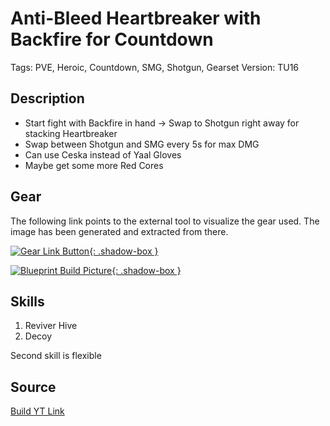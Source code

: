 # Anti-Bleed Heartbreaker with Backfire for Countdown

Tags: PVE, Heroic, Countdown, SMG, Shotgun, Gearset
Version: TU16

## Description

* Start fight with Backfire in hand -> Swap to Shotgun right away for stacking Heartbreaker
* Swap between Shotgun and SMG every 5s for max DMG
* Can use Ceska instead of Yaal Gloves
* Maybe get some more Red Cores

## Gear

The following link points to the external tool to visualize the gear used.
The image has been generated and extracted from there.

[![Gear Link Button]({{site.baseurl}}/assets/images/gear-button.png){: .shadow-box }](https://mxswat.github.io/mx-division-builds/#/CwNgtOAMYExg7GaympcgXADlmYYBGBWdNMzAVgGYJU5ECY5SWkMr85xnzf0NgFWtCKsxbYDSi5xYjDGA4C4AJwrCFdcqLKRIHvwJZ8iLDSExZbBTQJCr-EEA)

[![Blueprint Build Picture]({{site.baseurl}}/assets/images/Backfire-Heartbreaker-Anti-Bleed-Countdown-Build.jpg){: .shadow-box }]({{site.baseurl}}/assets/images/Backfire-Heartbreaker-Anti-Bleed-Countdown-Build.jpg)

## Skills

1. Reviver Hive
2. Decoy

Second skill is flexible

## Source

[Build YT Link](https://youtu.be/tg6c3j2g84k)